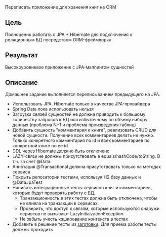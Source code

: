 Переписать приложение для хранения книг на ORM

## Цель

Полноценно работать с JPA + Hibernate для подключения к реляционным БД посредством ORM-фреймворка

## Результат

Высокоуровневое приложение с JPA-маппингом сущностей

## Описание

Домашнее задание выполняется переписыванием предыдущего на JPA.

- Использовать JPA, Hibernate только в качестве JPA-провайдера
- Spring Data пока использовать нельзя
- Загрузка связей сущностей не должна приводить к большому количеству запросов к БД или избыточному по объему набору данных (проблема N+1 и проблема произведения таблиц)
- Добавить сущность "комментария к книге", реализовать CRUD для новой сущности. Получение всех комментариев делать не нужно. Только конкретного комментария по id и всех комментариев по конкретной книге по ее id
- DDL через Hibernate должно быть отключено
- LAZY-связи не должны присутствовать в equals/hashCode/toString. В т.ч. за счет @Data
- Аннотация @Transactional должна присутствовать только на методах сервиса
- Покрыть репозитории тестами, используя H2 базу данных и @DataJpaTest
- Написать интеграционные тесты сервисов книг и комментариев, которые будут проверять работу с БД. 
  - Транзакционность в этих тестах должна быть отключена, чтобы не влияла на транзакции в сервисах. 
  - Проверить, что доступ к связям, которые используются снаружи серивсов не вызывают LazyInitialzationException. 
  - Не забыть учесть кэширование контекста в тестах
- Добавить в решение тесты из [заготовки](https://github.com/OtusTeam/Spring/tree/master/templates/hw06-jpa). Для приема работы тесты должны проходить


